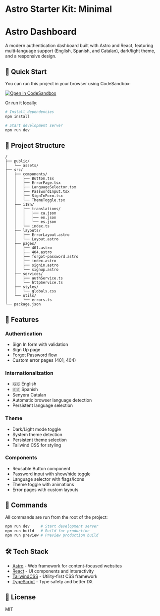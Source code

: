 # Astro Starter Kit: Minimal

# Astro Dashboard

A modern authentication dashboard built with Astro and React, featuring multi-language support (English, Spanish, and Catalan), dark/light theme, and a responsive design.

## 🚀 Quick Start

You can run this project in your browser using CodeSandbox:

[![Open in CodeSandbox](https://codesandbox.io/static/img/play-codesandbox.svg)](https://codesandbox.io/p/github/alvnavraii/astroDashBoard)

Or run it locally:

```bash
# Install dependencies
npm install

# Start development server
npm run dev
```

## 📁 Project Structure

```text
/
├── public/
│   └── assets/
├── src/
│   ├── components/
│   │   ├── Button.tsx
│   │   ├── ErrorPage.tsx
│   │   ├── LanguageSelector.tsx
│   │   ├── PasswordInput.tsx
│   │   ├── SignInForm.tsx
│   │   └── ThemeToggle.tsx
│   ├── i18n/
│   │   ├── translations/
│   │   │   ├── ca.json
│   │   │   ├── en.json
│   │   │   └── es.json
│   │   └── index.ts
│   ├── layouts/
│   │   ├── ErrorLayout.astro
│   │   └── Layout.astro
│   ├── pages/
│   │   ├── 401.astro
│   │   ├── 404.astro
│   │   ├── forgot-password.astro
│   │   ├── index.astro
│   │   ├── signin.astro
│   │   └── signup.astro
│   ├── services/
│   │   ├── authService.ts
│   │   └── httpService.ts
│   ├── styles/
│   │   └── globals.css
│   └── utils/
│       └── errors.ts
└── package.json
```

## 🌟 Features

### Authentication
- Sign In form with validation
- Sign Up page
- Forgot Password flow
- Custom error pages (401, 404)

### Internationalization
- 🇬🇧 English
- 🇪🇸 Spanish
- Senyera Catalan
- Automatic browser language detection
- Persistent language selection

### Theme
- Dark/Light mode toggle
- System theme detection
- Persistent theme selection
- Tailwind CSS for styling

### Components
- Reusable Button component
- Password input with show/hide toggle
- Language selector with flags/icons
- Theme toggle with animations
- Error pages with custom layouts

## 🧞 Commands

All commands are run from the root of the project:

```bash
npm run dev     # Start development server
npm run build   # Build for production
npm run preview # Preview production build
```

## 🛠️ Tech Stack

- [Astro](https://astro.build) - Web framework for content-focused websites
- [React](https://reactjs.org) - UI components and interactivity
- [TailwindCSS](https://tailwindcss.com) - Utility-first CSS framework
- [TypeScript](https://www.typescriptlang.org/) - Type safety and better DX

## 📝 License

MIT
